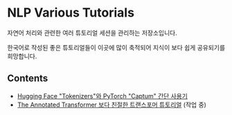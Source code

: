 # NLP Various Tutorials

자연어 처리와 관련한 여러 튜토리얼 세션을 관리하는 저장소입니다.

한국어로 작성된 좋은 튜토리얼들이 이곳에 많이 축적되어 지식이 보다 쉽게 공유되기를 희망합니다.


## Contents

- [Hugging Face "Tokenizers"와 PyTorch "Captum" 간단 사용기](tokenizers-captum.ipynb)
- [The Annotated Transformer 보다 친절한 트랜스포머 튜토리얼](transformer-aihub.ipynb) (작업 중)